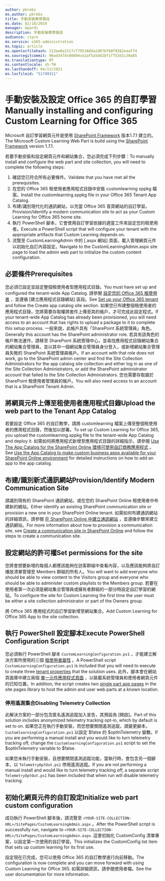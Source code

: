 ```yaml
---
author: pkrebs
ms.author: pkrebs
title: 手動安裝教學路徑
ms.date: 02/18/2019
manager: bpardi
description: 手動安裝教學路徑
audience: itpro
ms.service: o365-administration
ms.topic: article
ms.openlocfilehash: 212ee8a1517cf79538d4a2d076f60f9382eeaf74
ms.sourcegitcommit: 96ad347dc08694ce2af5a5d42bf1f753d1c30a65
ms.translationtype: MT
ms.contentlocale: zh-TW
ms.lasthandoff: 04/13/2021
ms.locfileid: "51749311"
---
```

# <a name="manually-installing-and-configuring-custom-learning-for-office-365"></a><span data-ttu-id="eb881-103">手動安裝及設定 Office 365 的自訂學習</span><span class="sxs-lookup"><span data-stu-id="eb881-103">Manually installing and configuring Custom Learning for Office 365</span></span>

<span data-ttu-id="eb881-104">Microsoft 自訂學習網頁元件是使用 [SharePoint Framework](/sharepoint/dev/spfx/sharepoint-framework-overview) 版本1.7.1 建立的。</span><span class="sxs-lookup"><span data-stu-id="eb881-104">The Microsoft Custom Learning Web Part is build using the [SharePoint Framework](/sharepoint/dev/spfx/sharepoint-framework-overview) version 1.7.1.</span></span>

<span data-ttu-id="eb881-105">若要手動安裝和設定網頁元件和網站集合，您必須完成下列步驟：</span><span class="sxs-lookup"><span data-stu-id="eb881-105">To manually install and configure the web part and site collection, you will need to complete the following steps:</span></span>

1. <span data-ttu-id="eb881-106">確認您已符合所有必要條件。</span><span class="sxs-lookup"><span data-stu-id="eb881-106">Validate that you have met all the prerequisites.</span></span>
1. <span data-ttu-id="eb881-107">在您的 Office 365 租使用者應用程式目錄中安裝 customlearning sppkg 檔案。</span><span class="sxs-lookup"><span data-stu-id="eb881-107">Install the customlearning.sppkg file in your Office 365 Tenant App Catalog.</span></span>
1. <span data-ttu-id="eb881-108">布建/識別現代化的通訊網站，以充當 Office 365 首頁網站的自訂學習。</span><span class="sxs-lookup"><span data-stu-id="eb881-108">Provision/Identify a modern communication site to act as your Custom Learning for Office 365 home site.</span></span>
1. <span data-ttu-id="eb881-109">執行 PowerShell 腳本，它會使用自訂學習依據的適當工件來設定您的租使用者。</span><span class="sxs-lookup"><span data-stu-id="eb881-109">Execute a PowerShell script that will configure your tenant with the appropriate artifacts that Custom Learning depends on.</span></span>
1. <span data-ttu-id="eb881-110">流覽至 CustomLearningAdmin 中的 [.aspx 網站] 頁面，載入管理網頁元件以初始化自訂內容設定。</span><span class="sxs-lookup"><span data-stu-id="eb881-110">Navigate to the CustomLearningAdmin.aspx site page to load the admin web part to initialize the custom content configuration.</span></span>

## <a name="prerequisites"></a><span data-ttu-id="eb881-111">必要條件</span><span class="sxs-lookup"><span data-stu-id="eb881-111">Prerequisites</span></span>

<span data-ttu-id="eb881-112">您必須已設定並設定整個租使用者型應用程式目錄。</span><span class="sxs-lookup"><span data-stu-id="eb881-112">You must have set up and configured the tenant-wide App Catalog.</span></span> <span data-ttu-id="eb881-113">請參閱 [設定您的 Office 365 租使用者](/sharepoint/dev/spfx/set-up-your-developer-tenant#create-app-catalog-site) ，並遵循 [建立應用程式目錄網站] 區段。</span><span class="sxs-lookup"><span data-stu-id="eb881-113">See [Set up your Office 365 tenant](/sharepoint/dev/spfx/set-up-your-developer-tenant#create-app-catalog-site) and follow the Create app catalog site section.</span></span> <span data-ttu-id="eb881-114">如果您已布建整個租使用者的應用程式目錄，您將需要存取權將套件上傳至其的帳戶，才可完成此設定程式。</span><span class="sxs-lookup"><span data-stu-id="eb881-114">If your tenant-wide App Catalog has already been provisioned, you will need access to an account that has rights to upload a package to it to complete this setup process.</span></span> <span data-ttu-id="eb881-115">一般來說，此帳戶具有「SharePoint 系統管理員」角色。</span><span class="sxs-lookup"><span data-stu-id="eb881-115">Generally this account has the SharePoint administrator role.</span></span> <span data-ttu-id="eb881-116">若具有該角色的帳戶無法運作，請移至 SharePoint 系統管理中心，並尋找應用程式目錄網站集合的網站集合管理員，並以其中一個網站集合管理員身分登入，或新增網站集合管理員失敗的 SharePoint 系統管理員帳戶。</span><span class="sxs-lookup"><span data-stu-id="eb881-116">If an account with that role does not work, go to the SharePoint admin center and find the Site Collection Administrators for the app catalog site collection and either log in as one of the Site Collection Administrators, or add the SharePoint administrator account that failed to the Site Collection Administrators.</span></span> <span data-ttu-id="eb881-117">您也需要存取屬於 SharePoint 租使用者管理員的帳戶。</span><span class="sxs-lookup"><span data-stu-id="eb881-117">You will also need access to an account that is a SharePoint Tenant Admin.</span></span>

## <a name="upload-the-web-part-to-the-tenant-app-catalog"></a><span data-ttu-id="eb881-118">將網頁元件上傳至租使用者應用程式目錄</span><span class="sxs-lookup"><span data-stu-id="eb881-118">Upload the web part to the Tenant App Catalog</span></span>

<span data-ttu-id="eb881-119">若要設定 Office 365 的自訂教學，請將 customlearning 檔案上傳至整個租使用者的應用程式目錄，然後加以部署。</span><span class="sxs-lookup"><span data-stu-id="eb881-119">To set up Custom Learning for Office 365, you upload the customlearning.sppkg file to the tenant-wide App Catalog and deploy it.</span></span> <span data-ttu-id="eb881-120">如需如何將應用程式新增至應用程式目錄的詳細指示，請參閱 [Use The App Catalog for the SharePoint Online 環境可使用自訂商務應用程式](/sharepoint/use-app-catalog) 。</span><span class="sxs-lookup"><span data-stu-id="eb881-120">See [Use the App Catalog to make custom business apps available for your SharePoint Online environment](/sharepoint/use-app-catalog) for detailed instructions on how to add an app to the app catalog.</span></span>

## <a name="provisionidentify-modern-communication-site"></a><span data-ttu-id="eb881-121">布建/識別新式通訊網站</span><span class="sxs-lookup"><span data-stu-id="eb881-121">Provision/Identify Modern Communication Site</span></span>

<span data-ttu-id="eb881-122">請識別現有的 SharePoint 通訊網站，或在您的 SharePoint Online 租使用者中布建新的網站。</span><span class="sxs-lookup"><span data-stu-id="eb881-122">Either identify an existing SharePoint communication site or provision a new one in your SharePoint Online tenant.</span></span> <span data-ttu-id="eb881-123">如需如何布建通訊網站的詳細資訊，請參閱 [在 SharePoint Online 中建立通訊網站](https://support.office.com/article/create-a-communication-site-in-sharepoint-online-7fb44b20-a72f-4d2c-9173-fc8f59ba50eb) ，並遵循步驟來建立通訊網站。</span><span class="sxs-lookup"><span data-stu-id="eb881-123">For more information about how to provision a communication site, see [Create a communication site in SharePoint Online](https://support.office.com/article/create-a-communication-site-in-sharepoint-online-7fb44b20-a72f-4d2c-9173-fc8f59ba50eb) and follow the steps to create a communication site.</span></span>

## <a name="set-permissions-for-the-site"></a><span data-ttu-id="eb881-124">設定網站的許可權</span><span class="sxs-lookup"><span data-stu-id="eb881-124">Set permissions for the site</span></span>

<span data-ttu-id="eb881-125">您將會想要新增的每個人都應該能夠在訪客群組中查看內容，以及應該能夠將自訂播放清單管理至 Members 群組的所有人。</span><span class="sxs-lookup"><span data-stu-id="eb881-125">You will want to add everyone who should be able to view content to the Visitors group and everyone who should be able to administer custom playlists to the Members group.</span></span> <span data-ttu-id="eb881-126">若要在使用者第一次必須是網站集合管理員或擁有者群組的一部分時設定自訂學習的網站。</span><span class="sxs-lookup"><span data-stu-id="eb881-126">To configure the site for Custom Learning the first time the user must be either a site collection administrator or part of the Owners group.</span></span>

<span data-ttu-id="eb881-127">將 Office 365 應用程式的自訂學習新增至網站集合。</span><span class="sxs-lookup"><span data-stu-id="eb881-127">Add Custom Learning for Office 365 App to the site collection.</span></span>

## <a name="execute-powershell-configuration-script"></a><span data-ttu-id="eb881-128">執行 PowerShell 設定腳本</span><span class="sxs-lookup"><span data-stu-id="eb881-128">Execute PowerShell Configuration Script</span></span>

<span data-ttu-id="eb881-129">您必須執行 PowerShell 腳本 `CustomLearningConfiguration.ps1` ，才能建立解決方案所使用的三個 [租使用者屬性](/sharepoint/dev/spfx/tenant-properties) 。</span><span class="sxs-lookup"><span data-stu-id="eb881-129">A PowerShell script `CustomLearningConfiguration.ps1` is included that you will need to execute to create three [tenant properties](/sharepoint/dev/spfx/tenant-properties) that the solution uses.</span></span> <span data-ttu-id="eb881-130">此外，腳本會在網站頁面庫中建立兩個 [單一元件應用程式頁面](/sharepoint/dev/spfx/web-parts/single-part-app-pages) ，以裝載系統管理員和使用者網頁元件的已知位置。</span><span class="sxs-lookup"><span data-stu-id="eb881-130">In addition, the script creates two [single part app pages](/sharepoint/dev/spfx/web-parts/single-part-app-pages) in the site pages library to host the admin and user web parts at a known location.</span></span>

### <a name="disabling-telemetry-collection"></a><span data-ttu-id="eb881-131">停用遙測集合</span><span class="sxs-lookup"><span data-stu-id="eb881-131">Disabling Telemetry Collection</span></span>

<span data-ttu-id="eb881-132">此解決方案的一部分包含匿名遙測追蹤加入宣告，其預設為 [開啟]。</span><span class="sxs-lookup"><span data-stu-id="eb881-132">Part of this solution includes anonymized telemetry tracking opt-in, which by default is set to on.</span></span> <span data-ttu-id="eb881-133">如果您正在執行手動安裝，而您想要關閉遙測追蹤，請變更腳本， `CustomlearningConfiguration.ps1` 以設定 $false 的 $optInTelemetry 變數。</span><span class="sxs-lookup"><span data-stu-id="eb881-133">If you are performing a manual install and you would like to turn telemetry tracking off, change the `CustomlearningConfiguration.ps1` script to set the $optInTelemetry variable to $false.</span></span>

<span data-ttu-id="eb881-134">如果您未執行手動安裝，且想要關閉遙測追蹤功能，當執行時，會包含另一個腳本，以 `TelemetryOptOut.ps1` 停用遙測追蹤。</span><span class="sxs-lookup"><span data-stu-id="eb881-134">If you are not performing a manual install and would like to turn telemetry tracking off, a separate script `TelemetryOptOut.ps1` has been included that when run will disable telemetry tracking.</span></span>

## <a name="initialize-web-part-custom-configuration"></a><span data-ttu-id="eb881-135">初始化網頁元件的自訂設定</span><span class="sxs-lookup"><span data-stu-id="eb881-135">Initialize web part custom configuration</span></span>

<span data-ttu-id="eb881-136">成功執行 PowerShell 腳本後，請流覽至 `<YOUR-SITE-COLLECTION-URL>/SitePages/CustomLearningAdmin.aspx` 。</span><span class="sxs-lookup"><span data-stu-id="eb881-136">After the PowerShell script is successfully run, navigate to `<YOUR-SITE-COLLECTION-URL>/SitePages/CustomLearningAdmin.aspx`.</span></span> <span data-ttu-id="eb881-137">這會初始化 CustomConfig 清單專案，以設定第一次使用的自訂學習。</span><span class="sxs-lookup"><span data-stu-id="eb881-137">This initializes the CustomConfig list item that sets up custom learning for its first use.</span></span>

<span data-ttu-id="eb881-138">設定現在已完成，您可以使用 Office 365 的自訂教學進行向前移動。</span><span class="sxs-lookup"><span data-stu-id="eb881-138">The configuration is now complete and you can move forward with using Custom Learning for Office 365.</span></span> <span data-ttu-id="eb881-139">如需詳細資訊，請參閱使用者檔。</span><span class="sxs-lookup"><span data-stu-id="eb881-139">See the user documentation for more information.</span></span>
